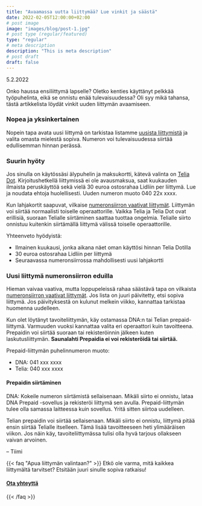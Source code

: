 ```yaml
---
title: "Avaamassa uutta liittymää? Lue vinkit ja säästä"
date: 2022-02-05T12:00:00+02:00
# post image
image: "images/blog/post-1.jpg"
# post type (regular/featured)
type: "regular"
# meta description
description: "This is meta description"
# post draft
draft: false
---
```


5.2.2022

Onko haussa ensiliittymä lapselle? Oletko kenties käyttänyt pelkkää työpuhelinta, eikä se onnistu enää tulevaisuudessa? Oli syy mikä tahansa, tästä artikkelista löydät vinkit uuden liittymän avaamiseen.

### Nopea ja yksinkertainen

Nopein tapa avata uusi liittymä on tarkistaa listamme [uusista liittymistä](/liittymat/uusi-liittyma) ja valita omasta mielestä sopiva. Numeron voi tulevaisuudessa siirtää edullisemman hinnan perässä.

### Suurin hyöty

Jos sinulla on käytössäsi älypuhelin ja maksukortti, kätevä valinta on [Telia Dot](/liittymat/uusi-liittyma#4g-dot). Kirjoitushetkellä liittymissä ei ole avausmaksua, saat kuukauden ilmaista peruskäyttöä sekä vielä 30&nbsp;euroa ostosrahaa Lidliin per liittymä. Lue ja noudata ehtoja huolellisesti. Uuden numeron muoto 040&nbsp;22x&nbsp;xxxx.

Kun lahjakortit saapuvat, vilkaise [numeronsiirron vaativat liittymät](/liittymat/puhelin). Liittymän voi siirtää normaalisti toiselle operaattorille. Vaikka Telia ja Telia Dot ovat erillisiä, suoraan Telialle siirtäminen saattaa tuottaa ongelmia. Telialle siirto onnistuu kuitenkin siirtämällä liittymä välissä toiselle operaattorille.

Yhteenveto hyödyistä:
* Ilmainen kuukausi, jonka aikana näet oman käyttösi hinnan Telia Dotilla
* 30&nbsp;euroa ostosrahaa Lidliin per liittymä
* Seuraavassa numeronsiirrossa mahdollisesti uusi lahjakortti

### Uusi liittymä numeronsiirron eduilla

Hieman vaivaa vaativa, mutta loppupeleissä rahaa säästävä tapa on vilkaista [numeronsiirron vaativat liittymät](/liittymat/puhelin). Jos lista on juuri päivitetty, etsi sopiva liittymä. Jos päivityksestä on kulunut melkein viikko, kannattaa tarkistaa huomenna uudelleen.

Kun olet löytänyt tavoiteliittymän, käy ostamassa DNA:n tai Telian prepaid-liittymä. Varmuuden vuoksi kannattaa valita eri operaattori kuin tavoitteena. Prepaidin voi siirtää suoraan tai rekisteröinnin jälkeen kuten laskutusliittymän. **Saunalahti Prepaidia ei voi rekisteröidä tai siirtää.**

Prepaid-liittymän puhelinnumeron muoto:
* DNA: 041&nbsp;xxx&nbsp;xxxx
* Telia: 040&nbsp;xxx&nbsp;xxxx

#### Prepaidin siirtäminen

DNA: Kokeile numeron siirtämistä sellaisenaan. Mikäli siirto ei onnistu, lataa DNA Prepaid -sovellus ja rekisteröi liittymä sen avulla. Prepaid-liittymän tulee olla samassa laitteessa kuin sovellus. Yritä sitten siirtoa uudelleen.

Telian prepaidin voi siirtää sellaisenaan. Mikäli siirto ei onnistu, liittymä pitää ensin siirtää Telialle itselleen. Tämä lisää tavoitteeseen heti ylimääräisen viikon. Jos näin käy, tavoiteliittymässa tulisi olla hyvä tarjous ollakseen vaivan arvoinen.

– Tiimi

{{< faq "Apua liittymän valintaan?" >}}
Etkö ole varma, mitä kaikkea liittymältä tarvitset? Etsitään juuri sinulle sopiva ratkaisu!

#### [Ota yhteyttä <i class="fas fa-arrow-right"></i>](/ota-yhteytta)
{{< /faq >}}
